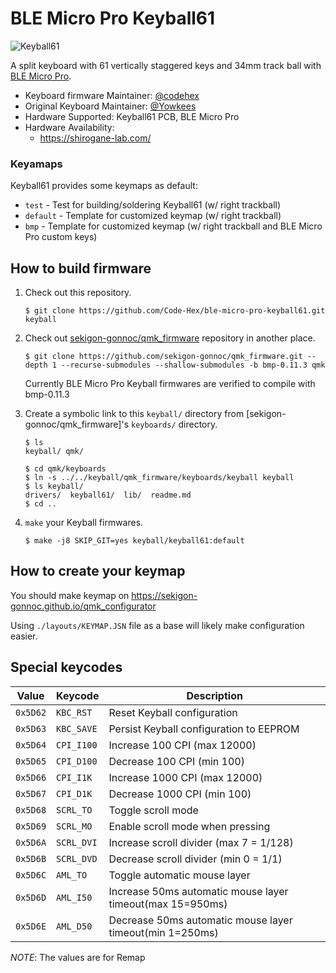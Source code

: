 # BLE Micro Pro Keyball61

![Keyball61](https://raw.githubusercontent.com/Yowkees/keyball/f24aaa449eee3eb635794630aac0181600e94af0/keyball61/doc/rev1/images/kb61_001.jpg)

A split keyboard with 61 vertically staggered keys and 34mm track ball with [BLE Micro Pro](https://sekigon-gonnoc.github.io/BLE-Micro-Pro/#/).

* Keyboard firmware Maintainer: [@codehex](https://twitter.com/codehex)
* Original Keyboard Maintainer: [@Yowkees](https://twitter.com/Yowkees)
* Hardware Supported: Keyball61 PCB, BLE Micro Pro
* Hardware Availability:
  * <https://shirogane-lab.com/>

### Keyamaps

Keyball61 provides some keymaps as default:

* `test` - Test for building/soldering Keyball61 (w/ right trackball)
* `default` - Template for customized keymap (w/ right trackball)
* `bmp` - Template for customized keymap (w/ right trackball and BLE Micro Pro custom keys)

## How to build firmware

1. Check out this repository.

    ```console
    $ git clone https://github.com/Code-Hex/ble-micro-pro-keyball61.git keyball
    ```

2. Check out [sekigon-gonnoc/qmk_firmware](https://github.com/sekigon-gonnoc/qmk_firmware) repository in another place.

    ```console
    $ git clone https://github.com/sekigon-gonnoc/qmk_firmware.git --depth 1 --recurse-submodules --shallow-submodules -b bmp-0.11.3 qmk
    ```

    Currently BLE Micro Pro Keyball firmwares are verified to compile with bmp-0.11.3

3. Create a symbolic link to this `keyball/` directory from [sekigon-gonnoc/qmk_firmware]'s `keyboards/` directory.

    ```console
    $ ls
    keyball/ qmk/

    $ cd qmk/keyboards
    $ ln -s ../../keyball/qmk_firmware/keyboards/keyball keyball
    $ ls keyball/
    drivers/  keyball61/  lib/  readme.md
    $ cd ..
    ```

4. `make` your Keyball firmwares.

    ```console
    $ make -j8 SKIP_GIT=yes keyball/keyball61:default
    ```

## How to create your keymap

You should make keymap on https://sekigon-gonnoc.github.io/qmk_configurator

Using `./layouts/KEYMAP.JSN` file as a base will likely make configuration easier.

## Special keycodes

Value    | Keycode    |Description
---------|------------|------------------------------------------------------------------
`0x5D62` | `KBC_RST`  |Reset Keyball configuration
`0x5D63` | `KBC_SAVE` |Persist Keyball configuration to EEPROM
`0x5D64` | `CPI_I100` |Increase 100 CPI (max 12000)
`0x5D65` | `CPI_D100` |Decrease 100 CPI (min 100)
`0x5D66` | `CPI_I1K`  |Increase 1000 CPI (max 12000)
`0x5D67` | `CPI_D1K`  |Decrease 1000 CPI (min 100)
`0x5D68` | `SCRL_TO`  |Toggle scroll mode
`0x5D69` | `SCRL_MO`  |Enable scroll mode when pressing
`0x5D6A` | `SCRL_DVI` |Increase scroll divider (max 7 = 1/128)
`0x5D6B` | `SCRL_DVD` |Decrease scroll divider (min 0 = 1/1)
`0x5D6C` | `AML_TO`   | Toggle automatic mouse layer
`0x5D6D` | `AML_I50`  | Increase 50ms automatic mouse layer timeout(max 15=950ms)
`0x5D6E` | `AML_D50`  | Decrease 50ms automatic mouse layer timeout(min 1=250ms)

*NOTE*: The values are for Remap
